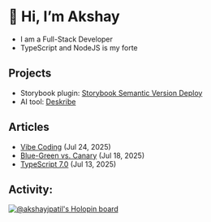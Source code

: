 # 👋 Hi, I’m Akshay

 - I am a Full-Stack Developer
 - TypeScript and NodeJS is my forte

## Projects

- Storybook plugin: [Storybook Semantic Version Deploy](https://www.npmjs.com/package/storybook-addon-semantic-version)
- AI tool: [Deskribe](https://www.npmjs.com/package/desckribe)

## Articles

- [Vibe Coding](https://medium.com/@akshayjpatil11/vibe-coding-a-boon-or-a-bane-in-the-age-of-ai-90ab65e4924d) (Jul 24, 2025)
- [Blue-Green vs. Canary](https://medium.com/@akshayjpatil11/blue-green-vs-canary-deployments-which-one-is-safe-cd8fd976c62a) (Jul 18, 2025)
- [TypeScript 7.0](https://medium.com/javascript-in-plain-english/typescript-7-0-smarter-faster-and-now-written-in-go-04ad7a3766a2) (Jul 13, 2025)

## Activity:

[![@akshayjpatil's Holopin board](https://holopin.me/akshayjpatil)](https://holopin.io/@akshayjpatil)
